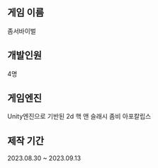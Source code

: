 ## 게임 이름         
좀서바이벌
## 개발인원
4명
## 게임엔진    
Unity엔진으로 기반된 2d 핵 앤 슬래시 좀비 아포칼립스
## 제작 기간
2023.08.30 ~ 2023.09.13
